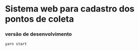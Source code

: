 # Sistema web para cadastro dos pontos de coleta

### versão de desenvolvimento 
```bash
yarn start
```

